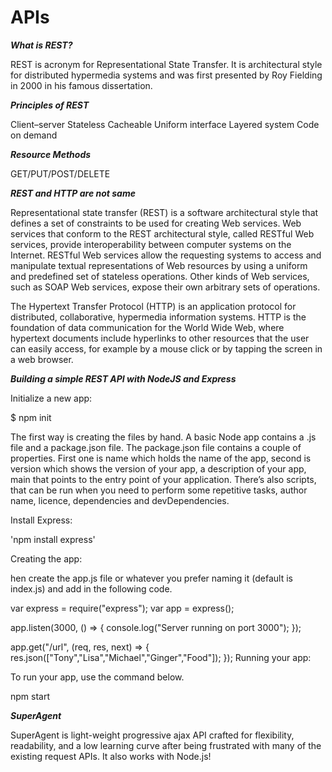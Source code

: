 # APIs

***What is REST?***

REST is acronym for Representational State Transfer. It is architectural style for distributed hypermedia systems and was first presented by Roy Fielding in 2000 in his famous dissertation.

***Principles of REST***

Client–server
Stateless
Cacheable
Uniform interface
Layered system
Code on demand


***Resource Methods***

GET/PUT/POST/DELETE


***REST and HTTP are not same***

Representational state transfer (REST) is a software architectural style that defines a set of constraints to be used for creating Web services. Web services that conform to the REST architectural style, called RESTful Web services, provide interoperability between computer systems on the Internet. RESTful Web services allow the requesting systems to access and manipulate textual representations of Web resources by using a uniform and predefined set of stateless operations. Other kinds of Web services, such as SOAP Web services, expose their own arbitrary sets of operations.

The Hypertext Transfer Protocol (HTTP) is an application protocol for distributed, collaborative, hypermedia information systems. HTTP is the foundation of data communication for the World Wide Web, where hypertext documents include hyperlinks to other resources that the user can easily access, for example by a mouse click or by tapping the screen in a web browser.


***Building a simple REST API with NodeJS and Express***

Initialize a new app:

$ npm init

The first way is creating the files by hand. A basic Node app contains a .js file and a package.json file. The package.json file contains a couple of properties. First one is name which holds the name of the app, second is version which shows the version of your app, a description of your app, main that points to the entry point of your application. There’s also scripts, that can be run when you need to perform some repetitive tasks, author name, licence, dependencies and devDependencies.


Install Express:

'npm install express'

Creating the app:

hen create the app.js file or whatever you prefer naming it (default is index.js) and add in the following code.

var express = require("express");
var app = express();

app.listen(3000, () => {
 console.log("Server running on port 3000");
});

app.get("/url", (req, res, next) => {
 res.json(["Tony","Lisa","Michael","Ginger","Food"]);
});
Running your app:

To run your app, use the command below.

npm start


***SuperAgent***

SuperAgent is light-weight progressive ajax API crafted for flexibility, readability, and a low learning curve after being frustrated with many of the existing request APIs. It also works with Node.js!




